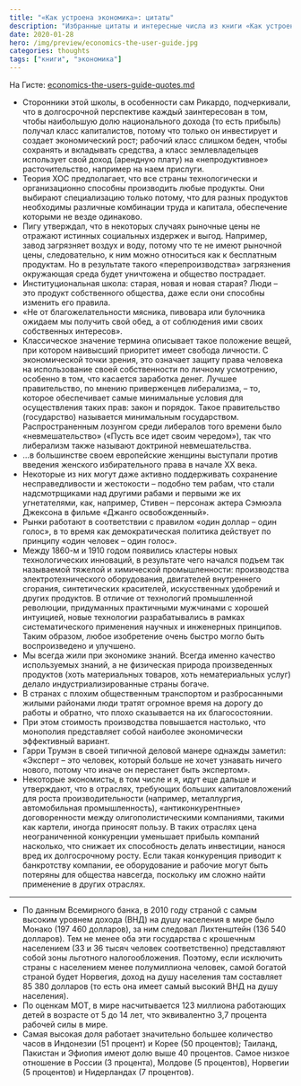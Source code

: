 ```yaml
---
title: "«Как устроена экономика»: цитаты"
description: "Избранные цитаты и интересные числа из книги «Как устроена экономика» Ха-Джун Чанга"
date: 2020-01-28
hero: /img/preview/economics-the-user-guide.jpg
categories: thoughts
tags: ["книги", "экономика"]
---
```


На Гисте: [economics-the-users-guide-quotes.md](https://gist.github.com/dtroode/96fc2f4bfe9161622bc75800df29f3cd)

- Сторонники этой школы, в особенности сам Рикардо, подчеркивали, что в долгосрочной перспективе каждый заинтересован в том, чтобы наибольшую долю национального дохода (то есть прибыль) получал класс капиталистов, потому что только он инвестирует и создает экономический рост; рабочий класс слишком беден, чтобы сохранять и вкладывать средства, а класс землевладельцев использует свой доход (арендную плату) на «непродуктивное» расточительство, например на наем прислуги.
- Теория ХОС предполагает, что все страны технологически и организационно способны производить любые продукты. Они выбирают специализацию только потому, что для разных продуктов необходимы различные комбинации труда и капитала, обеспечение которыми не везде одинаково.
- Пигу утверждал, что в некоторых случаях рыночные цены не отражают истинных социальных издержек и выгод. Например, завод загрязняет воздух и воду, потому что те не имеют рыночной цены, следовательно, к ним можно относиться как к бесплатным продуктам. Но в результате такого «перепроизводства» загрязнения окружающая среда будет уничтожена и общество пострадает.
- Институциональная школа: старая, новая и новая старая? Люди – это продукт собственного общества, даже если они способны изменить его правила.
- «Не от благожелательности мясника, пивовара или булочника ожидаем мы получить свой обед, а от соблюдения ими своих собственных интересов».
- Классическое значение термина описывает такое положение вещей, при котором наивысший приоритет имеет свобода личности. С экономической точки зрения, это означает защиту права человека на использование своей собственности по личному усмотрению, особенно в том, что касается заработка денег. Лучшее правительство, по мнению приверженцев либерализма, – то, которое обеспечивает самые минимальные условия для осуществления таких прав: закон и порядок. Такое правительство (государство) называется минимальным государством. Распространенным лозунгом среди либералов того времени было «невмешательство» («Пусть все идет своим чередом»), так что либерализм также называют доктриной невмешательства.
- …в большинстве своем европейские женщины выступали против введения женского избирательного права в начале XX века.
- Некоторые из них могут даже активно поддерживать сохранение несправедливости и жестокости – подобно тем рабам, что стали надсмотрщиками над другими рабами и первыми же их угнетателями, как, например, Стивен – персонаж актера Сэмюэла Джексона в фильме «Джанго освобожденный».
- Рынки работают в соответствии с правилом «один доллар – один голос», в то время как демократическая политика действует по принципу «один человек – один голос».
- Между 1860-м и 1910 годом появились кластеры новых технологических инноваций, в результате чего начался подъем так называемой тяжелой и химической промышленности: производства электротехнического оборудования, двигателей внутреннего сгорания, синтетических красителей, искусственных удобрений и других продуктов. В отличие от технологий промышленной революции, придуманных практичными мужчинами с хорошей интуицией, новые технологии разрабатывались в рамках систематического применения научных и инженерных принципов. Таким образом, любое изобретение очень быстро могло быть воспроизведено и улучшено.
- Мы всегда жили при экономике знаний. Всегда именно качество используемых знаний, а не физическая природа произведенных продуктов (хоть материальных товаров, хоть нематериальных услуг) делало индустриализированные страны богаче.
- В странах с плохим общественным транспортом и разбросанными жилыми районами люди тратят огромное время на дорогу до работы и обратно, что плохо сказывается на их благосостоянии.
- При этом стоимость производства повышается настолько, что монополия представляет собой наиболее экономически эффективный вариант.
- Гарри Трумэн в своей типичной деловой манере однажды заметил: «Эксперт – это человек, который больше не хочет узнавать ничего нового, потому что иначе он перестанет быть экспертом».
- Некоторые экономисты, в том числе и я, идут еще дальше и утверждают, что в отраслях, требующих больших капиталовложений для роста производительности (например, металлургия, автомобильная промышленность), «антиконкурентные» договоренности между олигополистическими компаниями, такими как картели, иногда приносят пользу. В таких отраслях цена неограниченной конкуренции уменьшает прибыль компаний насколько, что снижает их способность делать инвестиции, нанося вред их долгосрочному росту. Если такая конкуренция приводит к банкротству компании, ее оборудование и рабочие могут быть потеряны для общества навсегда, поскольку им сложно найти применение в других отраслях.

---

- По данным Всемирного банка, в 2010 году страной с самым высоким уровнем дохода (ВНД) на душу населения в мире было Монако (197 460 долларов), за ним следовал Лихтенштейн (136 540 долларов). Тем не менее оба эти государства с крошечным населением (33 и 36 тысяч человек соответственно) представляют собой зоны льготного налогообложения. Поэтому, если исключить страны с населением менее полумиллиона человек, самой богатой страной будет Норвегия, доход на душу населения там составляет 85 380 долларов (то есть она имеет самый высокий ВНД на душу населения).
- По оценкам МОТ, в мире насчитывается 123 миллиона работающих детей в возрасте от 5 до 14 лет, что эквивалентно 3,7 процента рабочей силы в мире.
- Самая высокая доля работает значительно большее количество часов в Индонезии (51 процент) и Корее (50 процентов); Таиланд, Пакистан и Эфиопия имеют долю выше 40 процентов. Самое низкое отношение в России (3 процента), Молдове (5 процентов), Норвегии (5 процентов) и Нидерландах (7 процентов).